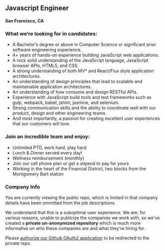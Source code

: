 ## Javascript Engineer
#### San Francisco, CA

### What we’re looking for in candidates:
- A Bachelor’s degree or above in Computer Science or significant prior software engineering experience.
- 4+ years of hands-on experience building JavaScript web applications.
- A rock solid understanding of the JavaScript language, JavaScript browser APIs, HTML5, and CSS.
- A strong understanding of both MV* and React/Flux style application architectures.
- An understanding of design principles that lead to scalable and maintainable application architectures.
- An understanding of how consume and design RESTful APIs.
- Experience with JavaScript build tools and test frameworks such as gulp, webpack, babel, jshint, jasmine, and selenium.
- Strong communication skills and the ability to coordinate well with our product, design and other engineering teams.
- And most importantly, a passion for creating excellent user experiences that our customers will love.

### Join an incredible team and enjoy:
- Unlimited PTO, work hard, play hard
- Lunch & Dinner served every day!
- Wellness reimbursement (monthly)
- Join our cell phone plan or get a stipend to pay for yours
- Working in the heart of the Financial District, two blocks from the Montgomery Bart station

### Company Info
You are currently viewing the public repo, which is limited in that company details have been ommitted from the job descriptions.  
    
We understand that this is a suboptimal user experience.  We are, for various reasons, unable to publicize the companies we work with, so we've
created a **private un-anonymized repository** which is much more informative on who these companies are and what they're hiring for.  
    
Please [authorize our Github OAuth2 application](https://letsrockit.co/users/auth/github?job_id=sw5rbgluzw-senior-javascript-engineer) to be redirected to the private repo.
